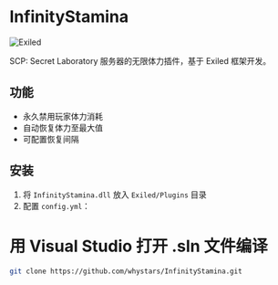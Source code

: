 # InfinityStamina
![Exiled](https://img.shields.io/badge/Exiled-8.0.0-blue)

SCP: Secret Laboratory 服务器的无限体力插件，基于 Exiled 框架开发。

## 功能
- 永久禁用玩家体力消耗
- 自动恢复体力至最大值
- 可配置恢复间隔

## 安装
1. 将 `InfinityStamina.dll` 放入 `Exiled/Plugins` 目录
2. 配置 `config.yml`：

# 用 Visual Studio 打开 .sln 文件编译
``` bash
git clone https://github.com/whystars/InfinityStamina.git
```
